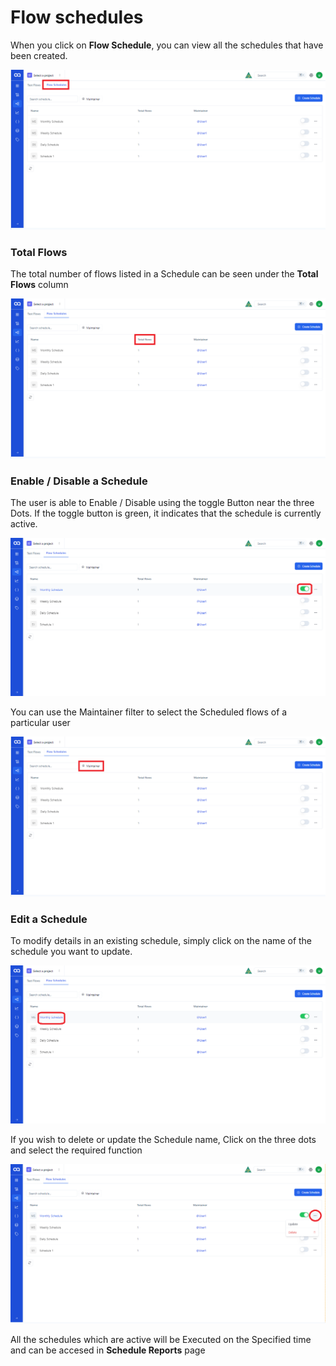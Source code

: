 # Flow schedules

When you click on **Flow Schedule**, you can view all the schedules that have been created.

![FS 1](/images/FS%201.png)

### Total Flows 

The total number of flows listed in a Schedule can be seen under the **Total Flows** column

![FS 2](/images/FS%202.png)

### Enable / Disable a Schedule

The user is able to Enable / Disable using the toggle Button near the three Dots. If the toggle button is green, it indicates that the schedule is currently active.

![FS 3.1](/images/FS%203.1.png)

You can use the Maintainer filter to select the Scheduled flows of a particular user

![FS 7](/images/FS%207.png)

### Edit a Schedule

To modify details in an existing schedule, simply click on the name of the schedule you want to update.

![FS 5](/images/FS%205.png)

If you wish to delete or update the Schedule name, Click on the three dots and select the required function

![FS 6](/images/FS%206.png)

All the schedules which are active will be Executed on the Specified time and can be accesed in **Schedule Reports** page

